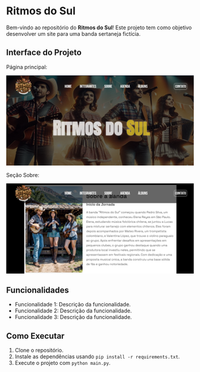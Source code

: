# Ritmos do Sul

Bem-vindo ao repositório do **Ritmos do Sul**! Este projeto tem como objetivo desenvolver um site para uma banda sertaneja fictícia.

## Interface do Projeto

Página principal:

![Interface do Projeto](assets/projeto.png)

Seção Sobre:

![Interface do Projeto](assets/sobre.png)

## Funcionalidades

- Funcionalidade 1: Descrição da funcionalidade.
- Funcionalidade 2: Descrição da funcionalidade.
- Funcionalidade 3: Descrição da funcionalidade.

## Como Executar

1. Clone o repositório.
2. Instale as dependências usando `pip install -r requirements.txt`.
3. Execute o projeto com `python main.py`.
